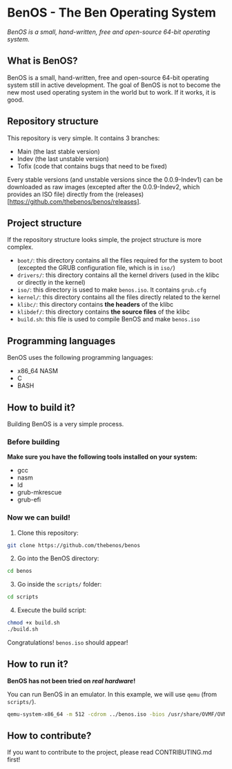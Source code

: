 # BenOS - The Ben Operating System

*BenOS is a small, hand-written, free and open-source 64-bit operating system.*

## What is BenOS?
BenOS is a small, hand-written, free and open-source 64-bit operating system still in active development. The goal of BenOS is not to become the new most used operating system in the world but to work. If it works, it is good.

## Repository structure
This repository is very simple. It contains 3 branches:
- Main (the last stable version)
- Indev (the last unstable version)
- Tofix (code that contains bugs that need to be fixed)

Every stable versions (and unstable versions since the 0.0.9-Indev1) can be downloaded as raw images (excepted after the 0.0.9-Indev2, which provides an ISO file) directly from the (releases)[https://github.com/thebenos/benos/releases].

## Project structure
If the repository structure looks simple, the project structure is more complex.
- `boot/`: this directory contains all the files required for the system to boot (excepted the GRUB configuration file, which is in `iso/`)
- `drivers/`: this directory contains all the kernel drivers (used in the klibc or directly in the kernel)
- `iso/`: this directory is used to make `benos.iso`. It contains `grub.cfg`
- `kernel/`: this directory contains all the files directly related to the kernel
- `klibc/`: this directory contains **the headers** of the klibc
- `klibdef/`: this directory contains **the source files** of the klibc
- `build.sh`: this file is used to compile BenOS and make `benos.iso`

## Programming languages
BenOS uses the following programming languages:
- x86_64 NASM
- C
- BASH

## How to build it?
Building BenOS is a very simple process.

### Before building
**Make sure you have the following tools installed on your system:**
- gcc
- nasm
- ld
- grub-mkrescue
- grub-efi

### Now we can build!
1. Clone this repository:
```bash
git clone https://github.com/thebenos/benos
```
2. Go into the BenOS directory:
```bash
cd benos
```
3. Go inside the `scripts/` folder:
```bash
cd scripts
```
4. Execute the build script:
```bash
chmod +x build.sh
./build.sh
```

Congratulations! `benos.iso` should appear!

## How to run it?
**BenOS has not been tried on *real hardware*!**

You can run BenOS in an emulator. In this example, we will use `qemu` (from `scripts/`).
```bash
qemu-system-x86_64 -m 512 -cdrom ../benos.iso -bios /usr/share/OVMF/OVMF_CODE.fd
```

## How to contribute?
If you want to contribute to the project, please read CONTRIBUTING.md first!